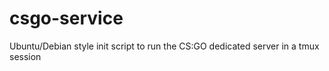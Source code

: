 csgo-service
============

Ubuntu/Debian style init script to run the CS:GO dedicated server in a tmux session
